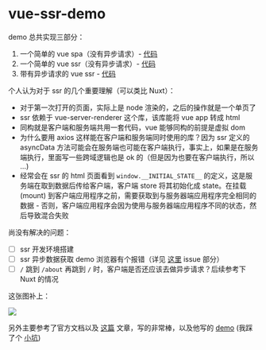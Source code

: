 # vue-ssr-demo

demo 总共实现三部分：

1. 一个简单的 vue spa（没有异步请求）- [代码](https://github.com/vue-demo-space/vue-ssr-demo/tree/step-0)
2. 一个简单的 vue ssr（没有异步请求）- [代码](https://github.com/vue-demo-space/vue-ssr-demo/tree/step-1)
3. 带有异步请求的 vue ssr - [代码](https://github.com/vue-demo-space/vue-ssr-demo/tree/step-2)

个人认为对于 ssr 的几个重要理解（可以类比 Nuxt）：

* 对于第一次打开的页面，实际上是 node 渲染的，之后的操作就是一个单页了
* ssr 依赖于 vue-server-renderer 这个库，该库能将 vue app 转成 html
* 同构就是客户端和服务端共用一套代码，vue 能够同构的前提是虚拟 dom
* 为什么要用 axios 这样能在客户端和服务端同时使用的库？因为 ssr 定义的 asyncData 方法可能会在服务端也可能在客户端执行，事实上，如果是在服务端执行，里面写一些跨域逻辑也是 ok 的（但是因为也要在客户端执行，所以 ...)
* 经常会在 ssr 的 html 页面看到 `window.__INITIAL_STATE__` 的定义，这是服务端在取到数据后传给客户端，客户端 store 将其初始化成 state。在挂载 (mount) 到客户端应用程序之前，需要获取到与服务器端应用程序完全相同的数据 - 否则，客户端应用程序会因为使用与服务器端应用程序不同的状态，然后导致混合失败

尚没有解决的问题：

* [ ] ssr 开发环境搭建
* [ ] ssr 异步数据获取 demo 浏览器有个报错（详见 [这里](https://github.com/vue-demo-space/vue-ssr-demo/tree/step-2) issue 部分）
* [ ] `/` 跳到 `/about` 再跳到 `/` 时，客户端是否还应该去做异步请求？后续参考下 Nuxt 的情况

这张图补上：

![](https://cloud.githubusercontent.com/assets/499550/17607895/786a415a-5fee-11e6-9c11-45a2cfdf085c.png)

另外主要参考了官方文档以及 [这篇](https://github.com/youngwind/blog/issues/112) 文章，写的非常棒，以及他写的 [demo](https://github.com/youngwind/vue-ssr-demo) (我踩了个 [小坑](https://github.com/youngwind/vue-ssr-demo/issues/1))
